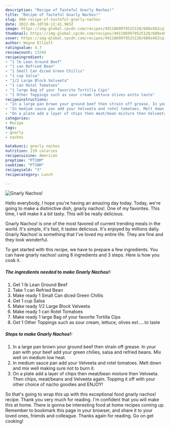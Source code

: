 ```yaml
---
description: "Recipe of Tasteful Gnarly Nachos!"
title: "Recipe of Tasteful Gnarly Nachos!"
slug: 908-recipe-of-tasteful-gnarly-nachos
date: 2022-06-10T16:12:41.983Z
image: https://img-global.cpcdn.com/recipes/4911869979525120/680x482cq70/gnarly-nachos-recipe-main-photo.jpg
thumbnail: https://img-global.cpcdn.com/recipes/4911869979525120/680x482cq70/gnarly-nachos-recipe-main-photo.jpg
cover: https://img-global.cpcdn.com/recipes/4911869979525120/680x482cq70/gnarly-nachos-recipe-main-photo.jpg
author: Wayne Elliott
ratingvalue: 4.7
reviewcount: 13244
recipeingredient:
- "1 lb Lean Ground Beef"
- "1 can Refried Bean"
- "1 Small Can diced Green Chillis"
- "1 cup Salsa"
- "1/2 Large Block Velveeta"
- "1 can Rotel Tomatoes"
- "1 large Bag of your favorite Tortilla Cips"
- "1 Other Toppings such as sour cream lettuce olives extto taste"
recipeinstructions:
- "In a large pan brown your ground beef then strain off grease. In your pan with your beef add your green chilies, salsa and refried beans. Mix well on medium low heat."
- "In medium sauce pan add your Velveeta and rotel tomatoes. Melt down and mix well making sure not to burn it."
- "On a plate add a layer of chips then meat/bean mixture then Velveeta. Then chips, meat/beans and Velveeta again. Topping it off with your other choice of nacho goodies and ENJOY!"
categories:
- Recipe
tags:
- gnarly
- nachos

katakunci: gnarly nachos 
nutrition: 219 calories
recipecuisine: American
preptime: "PT20M"
cooktime: "PT30M"
recipeyield: "3"
recipecategory: Lunch

---
```



![Gnarly Nachos!](https://img-global.cpcdn.com/recipes/4911869979525120/680x482cq70/gnarly-nachos-recipe-main-photo.jpg)

Hello everybody, I hope you're having an amazing day today. Today, we're going to make a distinctive dish, gnarly nachos!. One of my favorites. This time, I will make it a bit tasty. This will be really delicious.

Gnarly Nachos! is one of the most favored of current trending meals in the world. It's simple, it's fast, it tastes delicious. It's enjoyed by millions daily. Gnarly Nachos! is something that I've loved my entire life. They are fine and they look wonderful.




To get started with this recipe, we have to prepare a few ingredients. You can have gnarly nachos! using 8 ingredients and 3 steps. Here is how you cook it.

<!--inarticleads1-->

##### The ingredients needed to make Gnarly Nachos!:

1. Get 1 lb Lean Ground Beef
1. Take 1 can Refried Bean
1. Make ready 1 Small Can diced Green Chillis
1. Get 1 cup Salsa
1. Make ready 1/2 Large Block Velveeta
1. Make ready 1 can Rotel Tomatoes
1. Make ready 1 large Bag of your favorite Tortilla Cips
1. Get 1 Other Toppings such as sour cream, lettuce, olives ext.....to taste




<!--inarticleads2-->

##### Steps to make Gnarly Nachos!:

1. In a large pan brown your ground beef then strain off grease. In your pan with your beef add your green chilies, salsa and refried beans. Mix well on medium low heat.
1. In medium sauce pan add your Velveeta and rotel tomatoes. Melt down and mix well making sure not to burn it.
1. On a plate add a layer of chips then meat/bean mixture then Velveeta. Then chips, meat/beans and Velveeta again. Topping it off with your other choice of nacho goodies and ENJOY!




So that's going to wrap this up with this exceptional food gnarly nachos! recipe. Thank you very much for reading. I'm confident that you will make this at home. There is gonna be interesting food at home recipes coming up. Remember to bookmark this page in your browser, and share it to your loved ones, friends and colleague. Thanks again for reading. Go on get cooking!
